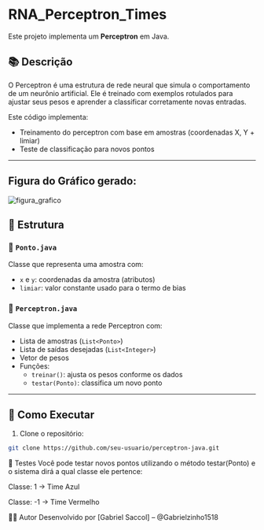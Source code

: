 # RNA_Perceptron_Times

Este projeto implementa um **Perceptron** em Java.

## 📚 Descrição

O Perceptron é uma estrutura de rede neural que simula o comportamento de um neurônio artificial. Ele é treinado com exemplos rotulados para ajustar seus pesos e aprender a classificar corretamente novas entradas.

Este código implementa:
- Treinamento do perceptron com base em amostras (coordenadas X, Y + limiar)
- Teste de classificação para novos pontos

---

## Figura do Gráfico gerado: 

![figura_grafico](https://github.com/user-attachments/assets/b7da3efa-c76f-49a4-a6bc-ab4e96a92f2a)

## 🧩 Estrutura

### 📁 `Ponto.java`
Classe que representa uma amostra com:
- `x` e `y`: coordenadas da amostra (atributos)
- `limiar`: valor constante usado para o termo de bias

### 📁 `Perceptron.java`
Classe que implementa a rede Perceptron com:
- Lista de amostras (`List<Ponto>`)
- Lista de saídas desejadas (`List<Integer>`)
- Vetor de pesos
- Funções:
  - `treinar()`: ajusta os pesos conforme os dados
  - `testar(Ponto)`: classifica um novo ponto

---

## 🚀 Como Executar

1. Clone o repositório:
```bash
git clone https://github.com/seu-usuario/perceptron-java.git

```
🧪 Testes
Você pode testar novos pontos utilizando o método testar(Ponto) e o sistema dirá a qual classe ele pertence:

Classe: 1 → Time Azul

Classe: -1 → Time Vermelho

🧑‍💻 Autor
Desenvolvido por [Gabriel Saccol] – @Gabrielzinho1518
